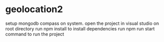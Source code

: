 # geolocation2
setup mongodb compass on system.
open the project in visual studio
on root directory run npm install to install dependencies
run npm run start command to run the project
